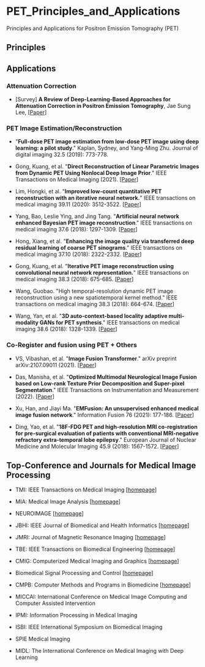 # PET_Principles_and_Applications
Principles and Applications for Positron Emission Tomography (PET) 





## Principles






## Applications 




### Attenuation Correction
* [Survey] **A Review of Deep-Learning-Based Approaches for Attenuation Correction in Positron Emission Tomography**, Jae Sung Lee, 
[[Paper](https://ieeexplore.ieee.org/stamp/stamp.jsp?arnumber=9143173&tag=1)] 







### PET Image Estimation/Reconstruction 
* "**Full-dose PET image estimation from low-dose PET image using deep learning: a pilot study**." Kaplan, Sydney, and Yang-Ming Zhu.  Journal of digital imaging 32.5 (2019): 773-778.

* Gong, Kuang, et al. "**Direct Reconstruction of Linear Parametric Images from Dynamic PET Using Nonlocal Deep Image Prior**." IEEE Transactions on Medical Imaging (2021). [[Paper](https://ieeexplore.ieee.org/abstract/document/9576711/)] 

* Lim, Hongki, et al. "**Improved low-count quantitative PET reconstruction with an iterative neural network.**" IEEE transactions on medical imaging 39.11 (2020): 3512-3522. [[Paper](https://ieeexplore.ieee.org/abstract/document/9103596/)] 

* Yang, Bao, Leslie Ying, and Jing Tang. "**Artificial neural network enhanced Bayesian PET image reconstruction**." IEEE transactions on medical imaging 37.6 (2018): 1297-1309. [[Paper](https://ieeexplore.ieee.org/abstract/document/8283659/)] 

* Hong, Xiang, et al. "**Enhancing the image quality via transferred deep residual learning of coarse PET sinograms**." IEEE transactions on medical imaging 37.10 (2018): 2322-2332. [[Paper](https://ieeexplore.ieee.org/abstract/document/8349945/)] 

* Gong, Kuang, et al. "**Iterative PET image reconstruction using convolutional neural network representation.**" IEEE transactions on medical imaging 38.3 (2018): 675-685. [[Paper](https://ieeexplore.ieee.org/abstract/document/8463596/)] 

* Wang, Guobao. "High temporal-resolution dynamic PET image reconstruction using a new spatiotemporal kernel method." IEEE transactions on medical imaging 38.3 (2018): 664-674. [[Paper](https://ieeexplore.ieee.org/abstract/document/8463582/)] 

* Wang, Yan, et al. "**3D auto-context-based locality adaptive multi-modality GANs for PET synthesis**." IEEE transactions on medical imaging 38.6 (2018): 1328-1339. [[Paper](https://ieeexplore.ieee.org/abstract/document/8552676/)] 










### Co-Register and fusion using PET + Others 
* VS, Vibashan, et al. "**Image Fusion Transformer**." arXiv preprint arXiv:2107.09011 (2021).  [[Paper](https://arxiv.org/abs/2107.09011)] 

* Das, Manisha, et al. "**Optimized Multimodal Neurological Image Fusion based on Low-rank Texture Prior Decomposition and Super-pixel Segmentation**." IEEE Transactions on Instrumentation and Measurement (2022). [[Paper](https://ieeexplore.ieee.org/abstract/document/9750055/)] 

* Xu, Han, and Jiayi Ma. "**EMFusion: An unsupervised enhanced medical image fusion network**." Information Fusion 76 (2021): 177-186. [[Paper](https://www.sciencedirect.com/science/article/pii/S1566253521001275)] 

* Ding, Yao, et al. "**18F-FDG PET and high-resolution MRI co-registration for pre-surgical evaluation of patients with conventional MRI-negative refractory extra-temporal lobe epilepsy**." European Journal of Nuclear Medicine and Molecular Imaging 45.9 (2018): 1567-1572. [[Paper](https://link.springer.com/article/10.1007/s00259-018-4017-0)] 













## Top-Conference and Journals for Medical Image Processing

* TMI: IEEE Transactions on Medical Imaging [[homepage](https://ieeexplore.ieee.org/xpl/RecentIssue.jsp?punumber=42)]
* MIA: Medical Image Analysis [[homepage](https://www.journals.elsevier.com/medical-image-analysis)]
* NEUROIMAGE [[homepage](https://www.journals.elsevier.com/neuroimage)]
* JBHI: IEEE Journal of Biomedical and Health Informatics [[homepage](https://ieeexplore.ieee.org/xpl/RecentIssue.jsp?punumber=6221020)]
* JMRI: Journal of Magnetic Resonance Imaging [[homepage](https://onlinelibrary.wiley.com/journal/15222586)]
* TBE: IEEE Transactions on Biomedical Engineering [[homepage](https://ieeexplore.ieee.org/xpl/RecentIssue.jsp?punumber=10)]
* CMIG: Computerized Medical Imaging and Graphics [[homepage](https://www.sciencedirect.com/journal/computerized-medical-imaging-and-graphics/vol/98/suppl/C)]
* Biomedical Signal Processing and Control [[homepage](https://www.journals.elsevier.com/biomedical-signal-processing-and-control)]
* CMPB: Computer Methods and Programs in Biomedicine [[homepage](https://www.journals.elsevier.com/computer-methods-and-programs-in-biomedicine)]

* MICCAI: International Conference on Medical Image Computing and Computer Assisted Intervention
* IPMI: Information Processing in Medical Imaging
* ISBI: IEEE International Symposium on Biomedical Imaging
* SPIE Medical Imaging
* MIDL: The International Conference on Medical Imaging with Deep Learning








